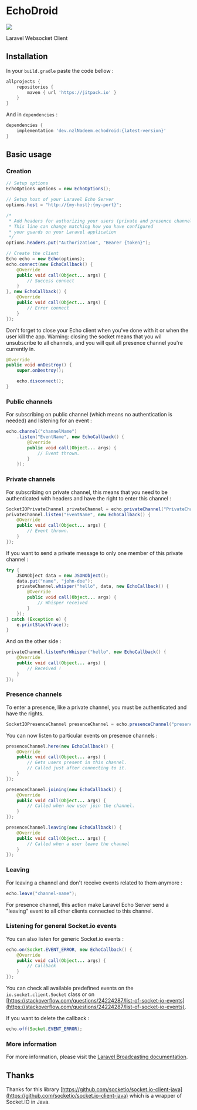 # EchoDroid
[![](https://jitpack.io/v/nzldev/EchoDroid.svg)](https://jitpack.io/#nzldev/EchoDroid)

Laravel Websocket Client

## Installation
In your ``build.gradle`` paste the code bellow :
```gradle
allprojects {
    repositories {
        maven { url 'https://jitpack.io' }
    }
}
```

And in ``dependencies`` :
`````gradle
dependencies {
    implementation 'dev.nzlNadeem.echodroid:{latest-version}'
}
`````

## Basic usage

### Creation

```java
// Setup options
EchoOptions options = new EchoOptions();

// Setup host of your Laravel Echo Server
options.host = "http://{my-host}:{my-port}";

/*
 * Add headers for authorizing your users (private and presence channels).
 * This line can change matching how you have configured
 * your guards on your Laravel application
 */
options.headers.put("Authorization", "Bearer {token}");

// Create the client
Echo echo = new Echo(options);
echo.connect(new EchoCallback() {
    @Override
    public void call(Object... args) {
        // Success connect
    }
}, new EchoCallback() {
    @Override
    public void call(Object... args) {
        // Error connect
    }
});
```

Don't forget to close your Echo client when you've done with it or when
the user kill the app.
Warning: closing the socket means that you wil unsubscribe to all channels, and you will quit all presence channel you're currently in.

```java
@Override
public void onDestroy() {
    super.onDestroy();

    echo.disconnect();
}
```

### Public channels

For subscribing on public channel (which means no authentication is needed) and listening for an event :

```java
echo.channel("channelName")
    .listen("EventName", new EchoCallback() {
        @Override
        public void call(Object... args) {
            // Event thrown.
        }
    });
```

### Private channels

For subscribing on private channel, this means that you need to be authenticated with headers and have the right to
enter this channel :

```java
SocketIOPrivateChannel privateChannel = echo.privateChannel("PrivateChannelName");
privateChannel.listen("EventName", new EchoCallback() {
    @Override
    public void call(Object... args) {
        // Event thrown.
    }
});
```

If you want to send a private message to only one member of this private channel :

```java
try {
    JSONObject data = new JSONObject();
    data.put("name", "john-doe");
    privateChannel.whisper("hello", data, new EchoCallback() {
        @Override
        public void call(Object... args) {
            // Whisper received
        }
    });
} catch (Exception e) {
    e.printStackTrace();
}
```

And on the other side :

```java
privateChannel.listenForWhisper("hello", new EchoCallback() {
    @Override
    public void call(Object... args) {
        // Received !
    }
});
```


### Presence channels

To enter a presence, like a private channel, you must be authenticated and have the rights.

```java
SocketIOPresenceChannel presenceChannel = echo.presenceChannel("presence-channel");
```

You can now listen to particular events on presence channels :

```java
presenceChannel.here(new EchoCallback() {
    @Override
    public void call(Object... args) {
        // Gets users present in this channel.
        // Called just after connecting to it.
    }
});

presenceChannel.joining(new EchoCallback() {
    @Override
    public void call(Object... args) {
        // Called when new user join the channel.
    }
});

presenceChannel.leaving(new EchoCallback() {
    @Override
    public void call(Object... args) {
        // Called when a user leave the channel
    }
});
```

### Leaving

For leaving a channel and don't receive events related to them anymore :

```java
echo.leave("channel-name");
```

For presence channel, this action make Laravel Echo Server send a "leaving" event to all other clients connected to this channel.

### Listening for general Socket.io events

You can also listen for generic Socket.io events :

```java
echo.on(Socket.EVENT_ERROR, new EchoCallback() {
    @Override
    public void call(Object... args) {
        // Callback
    }
});
```

You can check all available predefined events on the `io.socket.client.Socket` class or on [https://stackoverflow.com/questions/24224287/list-of-socket-io-events](https://stackoverflow.com/questions/24224287/list-of-socket-io-events).

If you want to delete the callback :

```java
echo.off(Socket.EVENT_ERROR);
```

### More information

For more information, please visit the [Laravel Broadcasting documentation](https://laravel.com/docs/8.x/broadcasting).

## Thanks

Thanks for this library [https://github.com/socketio/socket.io-client-java](https://github.com/socketio/socket.io-client-java) which is a wrapper of Socket.IO in Java.
